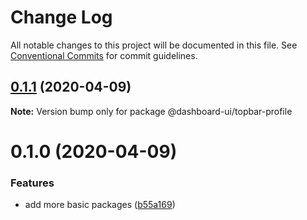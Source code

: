 # Change Log

All notable changes to this project will be documented in this file.
See [Conventional Commits](https://conventionalcommits.org) for commit guidelines.

## [0.1.1](https://github.com/mariusz-kabala/dashboard-ui/compare/@dashboard-ui/topbar-profile@0.1.0...@dashboard-ui/topbar-profile@0.1.1) (2020-04-09)

**Note:** Version bump only for package @dashboard-ui/topbar-profile

# 0.1.0 (2020-04-09)

### Features

- add more basic packages ([b55a169](https://github.com/mariusz-kabala/dashboard-ui/commit/b55a169762303099a47eb4244b2a1e8c77f93907))
